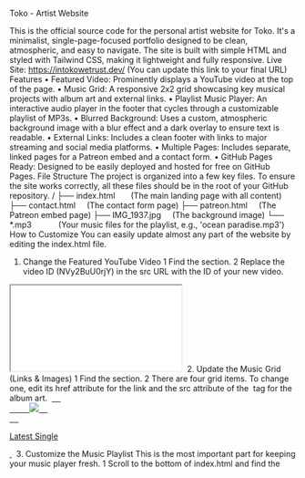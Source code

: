 Toko - Artist Website

This is the official source code for the personal artist website for Toko. It's a minimalist, single-page-focused portfolio designed to be clean, atmospheric, and easy to navigate. The site is built with simple HTML and styled with Tailwind CSS, making it lightweight and fully responsive.
Live Site: https://intokowetrust.dev/ (You can update this link to your final URL)
Features
	•	Featured Video: Prominently displays a YouTube video at the top of the page.
	•	Music Grid: A responsive 2x2 grid showcasing key musical projects with album art and external links.
	•	Playlist Music Player: An interactive audio player in the footer that cycles through a customizable playlist of MP3s.
	•	Blurred Background: Uses a custom, atmospheric background image with a blur effect and a dark overlay to ensure text is readable.
	•	External Links: Includes a clean footer with links to major streaming and social media platforms.
	•	Multiple Pages: Includes separate, linked pages for a Patreon embed and a contact form.
	•	GitHub Pages Ready: Designed to be easily deployed and hosted for free on GitHub Pages.
File Structure
The project is organized into a few key files. To ensure the site works correctly, all these files should be in the root of your GitHub repository.
/ ├── index.html       (The main landing page with all content) ├── contact.html     (The contact form page) ├── patreon.html     (The Patreon embed page) ├── IMG_1937.jpg     (The background image) └── *.mp3            (Your music files for the playlist, e.g., 'ocean paradise.mp3') 
How to Customize
You can easily update almost any part of the website by editing the index.html file.
1. Change the Featured YouTube Video
	1	Find the <!-- YouTube Video Embed --> section.
	2	Replace the video ID (NVy2BuU0rjY) in the src URL with the ID of your new video.
<!-- end list -->
<iframe class="w-full h-full" src="[https://www.youtube.com/embed/YOUR_VIDEO_ID_HERE](https://www.youtube.com/embed/YOUR_VIDEO_ID_HERE)" ...></iframe> 
2. Update the Music Grid (Links & Images)
	1	Find the <!-- Main Content: Album/Music Grid --> section.
	2	There are four grid items. To change one, edit its href attribute for the link and the src attribute of the <img> tag for the album art.
<!-- end list -->
<!-- Grid Item 1 --> <a href="YOUR_NEW_MUSIC_LINK" target="_blank" ...>     <div ...>         <img src="YOUR_NEW_ALBUM_ART_URL" ...>     </div>     <p ...>Latest Single</p> <!-- You can also change the title here --> </a> 
3. Customize the Music Playlist
This is the most important part for keeping your music player fresh.
	1	Scroll to the bottom of index.html and find the <script> section.
	2	Locate the const playlist = [...] array.
	3	You can add, remove, or edit the objects in this array. Each object represents one song.
	4	Important: Make sure the filename in src exactly matches the name of the MP3 file you upload to GitHub.
<!-- end list -->
const playlist = [     {         title: 'New Song Title',         artist: 'Toko',         artwork: 'URL_TO_YOUR_NEW_ARTWORK.jpg',         src: 'new_song.mp3' // This file must also be uploaded     },     // ... add more songs here ]; 
4. Change the Background Image
	1	Near the top of index.html, find the <style> section.
	2	Update the URL in the background-image property.
	3	Make sure you upload the new image file to your repository and that the filename matches.
<!-- end list -->
body::before {     ...     background-image: url('YOUR_NEW_IMAGE.jpg');     ... } 
Deployment
This site is ready to be deployed on GitHub Pages.
	1	Ensure all your files (index.html, contact.html, patreon.html, your image, and your MP3s) are in the main branch of your repository.
	2	In your repository settings, go to the "Pages" tab.
	3	Under "Build and deployment," select "Deploy from a branch".
	4	Choose the main branch and the /(root) folder, then save.
	5	Your website will be live in a few minutes at https://your-username.github.io/.
